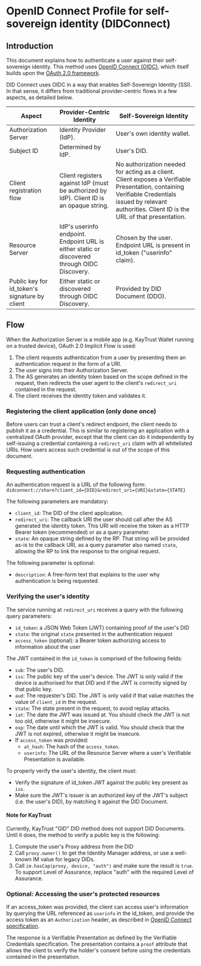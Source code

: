 # OpenID Connect Profile for self-sovereign identity (DIDConnect)

## Introduction

This document explains how to authenticate a user against their self-sovereign identity. This method uses [OpenID Connect (OIDC)](https://openid.net/developers/specs/), which itself builds upon the [OAuth 2.0 framework](https://tools.ietf.org/html/rfc6749).

DID Connect uses OIDC in a way that enables Self-Sovereign Identity (SSI). In that sense, it differs from traditional provider-centric flows in a few aspects, as detailed below.

| Aspect                   | Provider-Centric Identity          | Self-Sovereign Identity
| ------------------------- | ------------------------- | -----------------------
| Authorization Server      | Identity Provider (IdP).   | User's own identity wallet.
| Subject ID                | Determined by IdP.         | User's DID.
| Client registration flow  | Client registers against IdP (must be authorized by IdP). Client ID is an opaque string.           | No authorization needed for acting as a client. Client exposes a Verifiable Presentation, containing Verifiable Credentials issued by relevant authorities. Client ID is the URL of that presentation.
| Resource Server           | IdP's userinfo endpoint. Endpoint URL is either static or discovered through OIDC Discovery.   | Chosen by the user. Endpoint URL is present in id_token ("userinfo" claim).
| Public key for id_token's signature by client | Either static or discovered through OIDC Discovery. | Provided by DID Document (DDO). 

## Flow
When the Authorization Server is a mobile app (e.g. KayTrust Wallet running on a trusted device), OAuth 2.0 Implicit Flow is used:

1. The client requests authentication from a user by presenting them an authentication request in the form of a URI.
2. The user signs into their Authorization Server.
3. The AS generates an identity token based on the scope defined in the request, then redirects the user agent to the client's `redirect_uri` contained in the request.
4. The client receives the identity token and validates it.

### Registering the client application (only done once)

Before users can trust a client's redirect endpoint, the client needs to publish it as a credential. This is similar to registering an application with a centralized OAuth provider, except that the client can do it independently by self-issuing a credential containing a `redirect_uri` claim with all whitelisted URIs. How users access such credential is out of the scope of this document.

### Requesting authentication

An authentication request is a URL of the following form: `didconnect://share?client_id={DID}&redirect_uri={URI}&state={STATE}`

The following parameters are mandatory:

- `client_id`: The DID of the client application.
- `redirect_uri`: The callback URI the user should call after the AS generated the identity token. This URI will receive the token as a HTTP Bearer token (recommended) or as a query parameter.
- `state`: An opaque string defined by the RP. That string will be provided as-is to the callback URI, as a query parameter also named `state`, allowing the RP to link the response to the original request.

The following parameter is optional:

- `description`: A free-form text that explains to the user why authentication is being requested.

### Verifying the user's identity

The service running at `redirect_uri` receives a query with the following query parameters:

- `id_token`: a JSON Web Token (JWT) containing proof of the user's DID
- `state`: the original `state` presented in the authentication request
- `access_token` (optional): a Bearer token authorizing access to information about the user

The JWT contained in the `id_token` is comprised of the following fields:

- `sub`: The user's DID.
- `iss`: The public key of the user's device. The JWT is only valid if the device is authorised for that DID and if the JWT is correctly signed by that public key.
- `aud`: The requester's DID. The JWT is only valid if that value matches the value of `client_id` in the request.
- `state`: The state present in the request, to avoid replay attacks.
- `iat`: The date the JWT was issued at. You should check the JWT is not too old, otherwise it might be insecure.
- `exp`: The date until which the JWT is valid. You should check that the JWT is not expired, otherwise it might be insecure.
- If `access_token` was provided:
    - `at_hash`: The hash of the `access_token`.
    - `userinfo`: The URL of the Resource Server where a user's Verifiable Presentation is available.

To properly verify the user's identity, the client must:

- Verify the signature of id_token JWT against the public key present as `iss`.
- Make sure the JWT's issuer is an authorized key of the JWT's subject (i.e. the user's DID), by matching it against the DID Document.

#### Note for KayTrust
Currently, KayTrust "GID" DID method does not support DID Documents. Until it does, the method to verify a public key is the following:

1. Compute the user's Proxy address from the DID
2. Call `proxy.owner()` to get the Identity Manager address, or use a well-known IM value for legacy DIDs.
4. Call `im.hasCap(proxy, device, "auth")` and make sure the result is `true`. To support Level of Assurance, replace "auth" with the required Level of Assurance.

### Optional: Accessing the user's protected resources
If an access_token was provided, the client can access user's information by querying the URL referenced as `userinfo` in the id_token, and provide the access token as an `Authorization` header, as described in [OpenID Connect specification](https://openid.net/specs/openid-connect-core-1_0.html#UserInfoRequest).

The response is a Verifiable Presentation as defined by the Verifiable Credentials specification. The presentation contains a `proof` attribute that allows the client to verify the holder's consent before using the credentials contained in the presentation.
